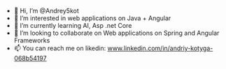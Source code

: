 - 👋 Hi, I’m @Andrey5kot
- 👀 I’m interested in web applications on Java + Angular
- 🌱 I’m currently learning AI, Asp .net Core
- 💞️ I’m looking to collaborate on Web applications on Spring and Angular Frameworks
- 📫 You can reach me on likedin: www.linkedin.com/in/andriy-kotyga-068b54197

<!---
Andrey5kot/Andrey5kot is a ✨ special ✨ repository because its `README.md` (this file) appears on your GitHub profile.
You can click the Preview link to take a look at your changes.
--->
